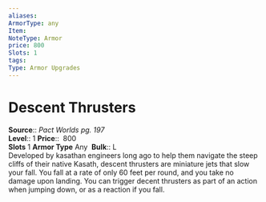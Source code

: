```yaml
---
aliases: 
ArmorType: any
Item:
NoteType: Armor
price: 800
Slots: 1
tags: 
Type: Armor Upgrades
---
```


# Descent Thrusters

**Source**:: _Pact Worlds pg. 197_  
**Level**:: 1
**Price**::  800  
**Slots** 1 **Armor Type** Any 
**Bulk**:: L  
Developed by kasathan engineers long ago to help them navigate the steep cliffs of their native Kasath, descent thrusters are miniature jets that slow your fall. You fall at a rate of only 60 feet per round, and you take no damage upon landing. You can trigger decent thrusters as part of an action when jumping down, or as a reaction if you fall.
